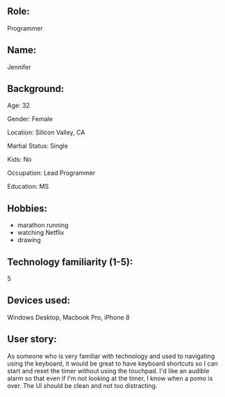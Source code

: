 ## Role:
Programmer
## Name:
Jennifer
## Background:
Age: 32

Gender: Female

Location: Silicon Valley, CA

Martial Status: Single

Kids: No

Occupation: Lead Programmer

Education: MS
## Hobbies:
* marathon running
* watching Netflix
* drawing
## Technology familiarity (1-5):
5
## Devices used:
Windows Desktop, Macbook Pro, iPhone 8

## User story:
As someone who is very familiar with technology and used to navigating using the keyboard, it would be great to have keyboard shortcuts so I can start and reset the timer without using the touchpad. I'd like an audible alarm so that even if I'm not looking at the timer, I know when a pomo is over. The UI should be clean and not too distracting.